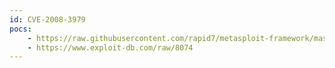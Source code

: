 ```yaml
---
id: CVE-2008-3979
pocs:
    - https://raw.githubusercontent.com/rapid7/metasploit-framework/master/modules/auxiliary/sqli/oracle/droptable_trigger.rb
    - https://www.exploit-db.com/raw/8074
---
```

